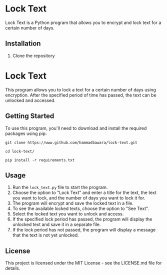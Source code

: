 # Lock Text
Lock Text is a Python program that allows you to encrypt and lock text for a certain number of days.

## Installation

1. Clone the repository

# Lock Text

This program allows you to lock a text for a certain number of days using encryption. After the specified period of time has passed, the text can be unlocked and accessed.

## Getting Started

To use this program, you'll need to download and install the required packages using pip:
```
git clone https://www.github.com/hammadbawara/lock-text.git

cd lock-text/

pip install -r requirements.txt
```

## Usage

1. Run the `lock_text.py` file to start the program.
2. Choose the option to "Lock Text" and enter a title for the text, the text you want to lock, and the number of days you want to lock it for.
3. The program will encrypt and save the locked text in a file.
4. To see the available locked texts, choose the option to "See Text".
5. Select the locked text you want to unlock and access.
6. If the specified lock period has passed, the program will display the unlocked text and save it in a separate file.
7. If the lock period has not passed, the program will display a message that the text is not yet unlocked.

## License

This project is licensed under the MIT License - see the LICENSE.md file for details.

